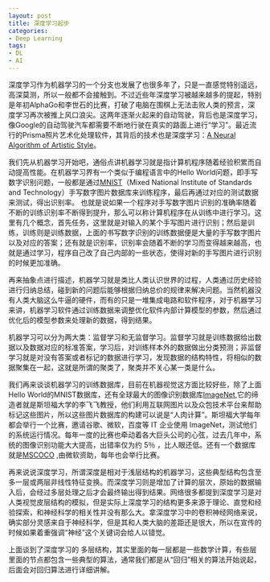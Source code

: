 ```yaml
---
layout: post
title: 深度学习起步
categories:
- Deep Learning
tags:
- DL
- AI
---
```


深度学习作为机器学习的一个分支也发展了也很多年了，只是一直感觉特别遥远，高深莫测，所以一般都不会接触到。不过近些年深度学习被越来越多的提起，特别是年初AlphaGo和李世石的比赛，打破了电脑在围棋上无法击败人类的预言，深度学习再次被推上风口浪尖。这两年逐渐火起来的自动驾驶，背后也是深度学习，像Google的自动驾驶汽车都需要不断地行驶在真实的路面上进行“学习”。最近流行的Prisma照片艺术化处理软件，其背后的技术也是深度学习：[A Neural Algorithm of Artistic Style](http://arxiv.org/abs/1508.06576)。

我们先从机器学习开始吧，通俗点讲机器学习就是指计算机程序随着经验积累而自动提高性能。在机器学习界有一个类似于编程语言中的Hello World问题，即手写数字识别问题，一般都是通过[MNIST](http://yann.lecun.com/exdb/mnist/)（Mixed National Institute of Standards and Technology）手写数字图片数据库来训练程序，最后再通过对应的测试数据来测试，得出识别率。
也就是说如果一个程序对手写数字图片识别的准确率随着不断的训练识别率不断得到提升，那么可以称计算机程序在从训练中进行学习。这里有几个概念，首先任务，这里就是对输入的某个手写图片进行识别；然后是训练，训练则是训练数据，上面的书写数字识别的训练数据便是大量的手写数字图片以及对应的答案；还有就是识别率，识别率会随着不断的学习而变得越来越高，也就是通过学习，程序自己改了自己内部的一些状态，使得对新的手写图片进行识别的时候更加准确。

再来抽象点进行描述，机器学习就是类比人类认识世界的过程，人类通过历史经验进行归纳总结，碰到新的问题后能够根据归纳总价的规律来解决问题。当然机器没有人类大脑这么牛逼的硬件，而有的只是一堆集成电路和软件程序，对于机器学习来讲，机器学习软件通过训练数据来调整优化软件内部计算模型的参数，然后通过优化后的模型参数来处理新的数据，得到结果。

机器学习可以分为两大类：监督学习和无监督学习。监督学习就是训练数据给出数据以及数据对应的标准答案，学习后，对训练样本外的数据做出分类预测；非监督学习就是对没有答案或者标记的数据进行学习，发现数据的结构特性，将相似的数据聚集在一起，这就是所谓的聚类了，聚类并不关心某一类是什么。

我们再来谈谈机器学习的训练数据库，目前在机器视觉这方面比较好些，除了上面Hello World的MNIST数据库，还有全球最大的图像识别数据库[ImageNet](http://image-net.org/),它的缔造者就是斯坦福大学的李飞飞教授，他们利用互联网图片以及众包技术平台来帮助标记这些图片，所以这些图片数据库的构建可以说是“人肉计算”。斯坦福大学每年都会举行一个比赛，邀请谷歌、微软，百度等 IT 企业使用 ImageNet，测试他们的系统运行情况。每年一度的比赛也牵动着各大巨头公司的心弦，过去几年中，系统的图像识别功能大大提高，出错率仅为约 5％ ，比人眼还低。还有一个数据库就是[MSCOCO](http://mscoco.org/) ,由微软资助，每年也会举行比赛。

再来说说深度学习，所谓深度是相对于浅层结构的机器学习，这些典型结构包含至多一层或两层非线性特征变换。而深度学习则是增加了计算的层次，原始的数据输入后，会经过多层处理之后才会最终输出得到结果。网络很多都提到深度学习是对人类视觉皮层结构的模拟，但是实际上深度学习的结构更多来源于理论、直觉和经验探索，和神经科学的相关性并没有那么大。拿深度学习中的卷积神经网络来说，确实部分灵感来自于神经科学，但是其和人类大脑的差距还是很大，所以在宣传的时候如果着重强调“神经”这个关键词会给人以错觉。

上面谈到了深度学习的 多层结构，其实里面的每一层都是一些数学计算，有些层里面的节点都包含一些典型的算法，通常我们都是从“回归”相关的算法开始说起，后面会对回归算法进行详细讲解。

